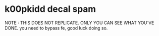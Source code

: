 # k00pkidd decal spam
NOTE : THIS DOES NOT REPLICATE. ONLY YOU CAN SEE WHAT YOU'VE DONE. you need to bypass fe, good luck doing so.
